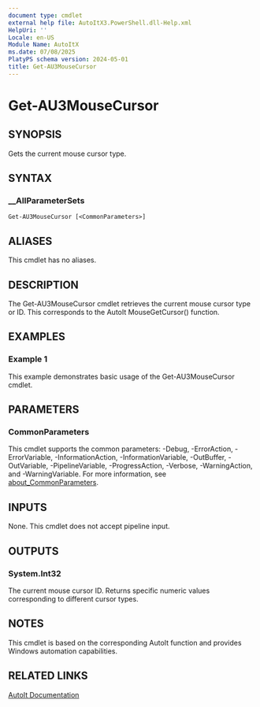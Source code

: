 ```yaml
---
document type: cmdlet
external help file: AutoItX3.PowerShell.dll-Help.xml
HelpUri: ''
Locale: en-US
Module Name: AutoItX
ms.date: 07/08/2025
PlatyPS schema version: 2024-05-01
title: Get-AU3MouseCursor
---
```


# Get-AU3MouseCursor

## SYNOPSIS

Gets the current mouse cursor type.

## SYNTAX

### __AllParameterSets

```
Get-AU3MouseCursor [<CommonParameters>]
```

## ALIASES

This cmdlet has no aliases.

## DESCRIPTION

The Get-AU3MouseCursor cmdlet retrieves the current mouse cursor type or ID. This corresponds to the AutoIt MouseGetCursor() function.

## EXAMPLES

### Example 1

This example demonstrates basic usage of the Get-AU3MouseCursor cmdlet.

## PARAMETERS

### CommonParameters

This cmdlet supports the common parameters: -Debug, -ErrorAction, -ErrorVariable,
-InformationAction, -InformationVariable, -OutBuffer, -OutVariable, -PipelineVariable,
-ProgressAction, -Verbose, -WarningAction, and -WarningVariable. For more information, see
[about_CommonParameters](https://go.microsoft.com/fwlink/?LinkID=113216).

## INPUTS

None. This cmdlet does not accept pipeline input.

## OUTPUTS

### System.Int32

The current mouse cursor ID. Returns specific numeric values corresponding to different cursor types.

## NOTES

This cmdlet is based on the corresponding AutoIt function and provides Windows automation capabilities.

## RELATED LINKS

[AutoIt Documentation](https://www.autoitscript.com/autoit3/docs/)









